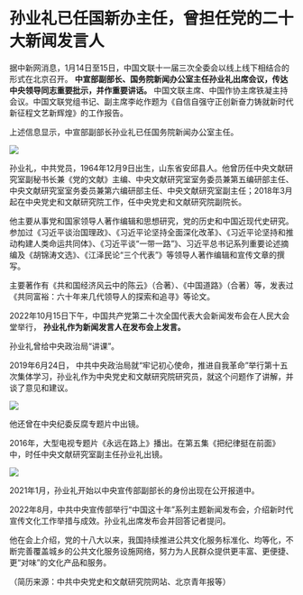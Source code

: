 # 孙业礼已任国新办主任，曾担任党的二十大新闻发言人

据中新网消息，1月14日至15日，中国文联十一届三次全委会以线上线下相结合的形式在北京召开。
**中宣部副部长、国务院新闻办公室主任孙业礼出席会议，传达中央领导同志重要批示，并作重要讲话。**
中国文联主席、中国作协主席铁凝主持会议。中国文联党组书记、副主席李屹作题为《自信自强守正创新奋力铸就新时代新征程文艺新辉煌》的工作报告。

上述信息显示，中宣部副部长孙业礼已任国务院新闻办公室主任。

![](https://inews.gtimg.com/newsapp_bt/0/15612382026/1000)

孙业礼，中共党员，1964年12月9日出生，山东省安邱县人。他曾历任中央文献研究室副秘书长兼《党的文献》主编、中央文献研究室室务委员兼第五编研部主任、中央文献研究室室务委员兼第六编研部主任、中央文献研究室副主任；2018年3月起在中央党史和文献研究院工作，任中央党史和文献研究院副院长。

他主要从事党和国家领导人著作编辑和思想研究，党的历史和中国近现代史研究。参加过《习近平谈治国理政》、《习近平论坚持全面深化改革》、《习近平论坚持和推动构建人类命运共同体》、《习近平谈“一带一路”》、习近平总书记系列重要论述摘编及《胡锦涛文选》、《江泽民论“三个代表”》等领导人著作编辑和宣传文章的撰写。

主要著作有《共和国经济风云中的陈云》（合著）、《中国道路》（合著）等，发表过《共同富裕：六十年来几代领导人的探索和追寻》等论文。

2022年10月15日下午，中国共产党第二十次全国代表大会新闻发布会在人民大会堂举行， **孙业礼作为新闻发言人在发布会上发言。**

孙业礼曾给中央政治局“讲课”。

2019年6月24日，
中共中央政治局就“牢记初心使命，推进自我革命”举行第十五次集体学习，孙业礼作为中央党史和文献研究院研究员，就这个问题作了讲解，并谈了意见和建议。

![](https://inews.gtimg.com/newsapp_bt/0/15612382029/1000)

他还曾在中央纪委反腐专题片中出镜。

2016年，大型电视专题片《永远在路上》播出。在第五集《把纪律挺在前面》中，时任中央文献研究室副主任孙业礼出镜。

![](https://inews.gtimg.com/newsapp_bt/0/15612382031/1000)

2021年1月，孙业礼开始以中央宣传部副部长的身份出现在公开报道中。

2022年8月，中共中央宣传部举行“中国这十年”系列主题新闻发布会，介绍新时代宣传文化工作举措与成效。孙业礼出席发布会并回答记者提问。

他在会上介绍，党的十八大以来，我国持续推进公共文化服务标准化、均等化，不断完善覆盖城乡的公共文化服务设施网络，努力为人民群众提供更丰富、更便捷、更“对味”的文化产品和服务。

​（简历来源：中共中央党史和文献研究院网站、北京青年报等）

